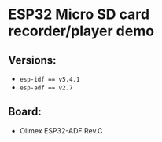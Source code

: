 # ESP32 Micro SD card recorder/player demo

## Versions:

- `esp-idf == v5.4.1`
- `esp-adf == v2.7`

## Board:
    
- Olimex ESP32-ADF Rev.C
